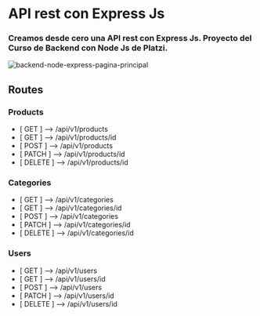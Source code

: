 # API rest con Express Js
### Creamos desde cero una API rest con Express Js. Proyecto del Curso de Backend con Node Js de Platzi.
![backend-node-express-pagina-principal](https://github.com/ljdr64/api-nodejs-expressjs/assets/77581853/a0a6eab5-73b1-49db-9652-5c78d50e89d2)
## Routes
### Products
- [ GET ] --> /api/v1/products
- [ GET ] --> /api/v1/products/id
- [ POST ] --> /api/v1/products
- [ PATCH ] --> /api/v1/products/id
- [ DELETE ] --> /api/v1/products/id
### Categories
- [ GET ] --> /api/v1/categories
- [ GET ] --> /api/v1/categories/id
- [ POST ] --> /api/v1/categories
- [ PATCH ] --> /api/v1/categories/id
- [ DELETE ] --> /api/v1/categories/id
### Users
- [ GET ] --> /api/v1/users
- [ GET ] --> /api/v1/users/id
- [ POST ] --> /api/v1/users
- [ PATCH ] --> /api/v1/users/id
- [ DELETE ] --> /api/v1/users/id
